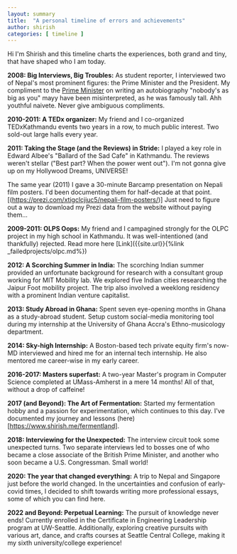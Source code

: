 ```yaml
---
layout: summary
title:  "A personal timeline of errors and achievements"
author: shirish
categories: [ timeline ]
---
```


Hi I'm Shirish and this timeline charts the experiences, both grand and tiny, that have shaped who I am today.

**2008: Big Interviews, Big Troubles:** As student reporter, I interviewed two of Nepal's most prominent figures: the Prime Minister and the President. My compliment to the [Prime Minister](https://en.wikipedia.org/wiki/Girija_Prasad_Koirala) on writing an autobiography "nobody's as big as you" mayy have been misinterpreted, as he was famously tall. Ahh youthful naivete. Never give ambiguous compliments.

**2010-2011: A TEDx organizer:** My friend and I co-organized TEDxKathmandu events two years in a row, to much public interest. Two sold-out large halls every year.

**2011: Taking the Stage (and the Reviews) in Stride:** I played a key role in Edward Albee's "Ballard of the Sad Cafe" in Kathmandu. The reviews weren't stellar ("Best part? When the power went out"). I'm not gonna give up on my Hollywood Dreams, UNIVERSE!

The same year (2011) I gave a 30-minute Barcamp presentation on Nepali film posters. I'd been documenting them for half-decade at that point. [(https://prezi.com/xtigclcjiuc5/nepali-film-posters/)] Just need to figure out a way to download my Prezi data from the website without paying them...

**2009-2011: OLPS Oops:** My friend and I campagined strongly for the OLPC project in my high school in Kathmandu. It was well-intentioned (and thankfully) rejected. Read more here [Link]({{site.url}}{%link _failedprojects/olpc.md%})

**2012: A Scorching Summer in India:** The scorching Indian summer provided an unfortunate background for research with a consultant group working for MIT Mobility lab. We explored five Indian cities researching the Jaipur Foot mobility project. The trip also involved a weeklong residency with a prominent Indian venture capitalist.

**2013: Study Abroad in Ghana:** Spent seven eye-opening months in Ghana as a study-abroad student. Setup custom social-media monitoring tool during my internship at the University of Ghana Accra's Ethno-musicology department.

**2014: Sky-high Internship:** A Boston-based tech private equity firm's now-MD interviewed and hired me for an internal tech internship. He also mentored me career-wise in my early career.

**2016-2017: Masters superfast:** A two-year Master's program in Computer Science completed at UMass-Amherst in a mere 14 months! All of that, without a drop of caffeine!

**2017 (and Beyond): The Art of Fermentation:** Started my fermentation hobby and a passion for experimentation, which continues to this day.  I've documented my journey and lessons (here)[https://www.shirish.me/fermentland].

**2018: Interviewing for the Unexpected:** The interview circuit took some unexpected turns. Two separate interviews led to bosses one of who became a close associate of the British Prime Minister, and another who soon became a U.S. Congressman. Small world!

**2020: The year that changed everything:** A trip to Nepal and Singapore just before the world changed. In the uncertainties and confusion of early-covid times, I decided to shift towards writing more professional essays, some of which you can find here.

**2022 and Beyond: Perpetual Learning:** The pursuit of knowledge never ends! Currently enrolled in the Certificate in Engineering Leadership program at UW-Seattle.  Additionally, exploring creative pursuits with various art, dance, and crafts courses at Seattle Central College, making it my sixth university/college experience!